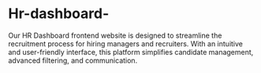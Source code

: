 # Hr-dashboard-
Our HR Dashboard frontend website is designed to streamline the recruitment process for hiring managers and recruiters. With an intuitive and user-friendly interface, this platform simplifies candidate management, advanced filtering, and communication.
